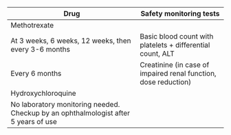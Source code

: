 | Drug | Safety monitoring tests |
| ------------ | ------------------------ |
| Methotrexate | |
| At 3 weeks, 6 weeks, 12 weeks, then every 3-6 months | Basic blood count with platelets + differential count, ALT |
| Every 6 months | Creatinine (in case of impaired renal function, dose reduction) |
| Hydroxychloroquine | |
| No laboratory monitoring needed. Checkup by an ophthalmologist after 5 years of use| |